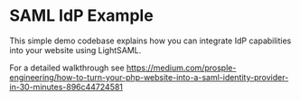 # SAML IdP Example

This simple demo codebase explains how you can integrate IdP capabilities into your website using LightSAML.

For a detailed walkthrough see https://medium.com/prosple-engineering/how-to-turn-your-php-website-into-a-saml-identity-provider-in-30-minutes-896c44724581
